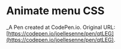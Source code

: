 # Animate menu CSS
 _A Pen created at CodePen.io. Original URL: [https://codepen.io/joellesenne/pen/qtLEG](https://codepen.io/joellesenne/pen/qtLEG).

 